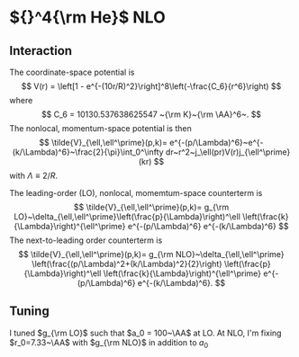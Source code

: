 # ${}^4{\rm He}$ NLO

## Interaction

The coordinate-space potential is
$$
V(r) = \left[1 - e^{-(10r/R)^2}\right]^8\left(-\frac{C_6}{r^6}\right)
$$
where
$$
C_6 = 10130.537638625547 ~{\rm K}~{\rm \AA}^6~.
$$
The nonlocal, momentum-space potential is then
$$
\tilde{V}_{\ell,\ell^\prime}(p,k)= e^{-(p/\Lambda)^6}~e^{-(k/\Lambda)^6}~\frac{2}{\pi}\int_0^\infty dr~r^2~j_\ell(pr)V(r)j_{\ell^\prime}(kr)
$$
with $\Lambda\equiv 2/R$. 

The leading-order (LO), nonlocal, momemtum-space counterterm is
$$
\tilde{V}_{\ell,\ell^\prime}(p,k)= g_{\rm LO}~\delta_{\ell,\ell^\prime}\left(\frac{p}{\Lambda}\right)^\ell \left(\frac{k}{\Lambda}\right)^{\ell^\prime} e^{-(p/\Lambda)^6} e^{-(k/\Lambda)^6}
$$
The next-to-leading order counterterm is
$$
\tilde{V}_{\ell,\ell^\prime}(p,k)= g_{\rm NLO}~\delta_{\ell,\ell^\prime} \left(\frac{(p/\Lambda)^2+(k/\Lambda)^2}{2}\right) \left(\frac{p}{\Lambda}\right)^\ell \left(\frac{k}{\Lambda}\right)^{\ell^\prime} e^{-(p/\Lambda)^6} e^{-(k/\Lambda)^6}.
$$

## Tuning

I tuned $g_{\rm LO}$ such that $a_0 = 100~\AA$ at LO. At NLO, I'm fixing $r_0=7.33~\AA$ with $g_{\rm NLO}$ in addition to $a_0$